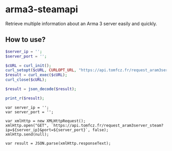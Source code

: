 # arma3-steamapi
Retrieve multiple information about an Arma 3 server easily and quickly.

## How to use?
```PHP
$server_ip = '';
$server_port = '';

$cURL = curl_init();
curl_setopt($cURL, CURLOPT_URL, "https://api.tomfcz.fr/request_aram3server_steam?ip=$server_ip&port=$server_port");
$result = curl_exec($cURL);
curl_close($cURL);

$result = json_decode($result);

print_r($result);
```

```JS
var server_ip = '';
var server_port = '';

var xmlHttp = new XMLHttpRequest();
xmlHttp.open("GET", `https://api.tomfcz.fr/request_aram3server_steam?ip=${server_ip}&port=${server_port}`, false);
xmlHttp.send(null);

var result = JSON.parse(xmlHttp.responseText);
```
